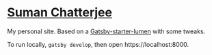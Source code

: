 # [Suman Chatterjee](https://sumanchatterjee.in/)

My personal site. Based on a [Gatsby-starter-lumen](https://www.gatsbyjs.org/starters/alxshelepenok/gatsby-starter-lumen/) with some tweaks.

To run locally, `gatsby develop`, then open https://localhost:8000.
